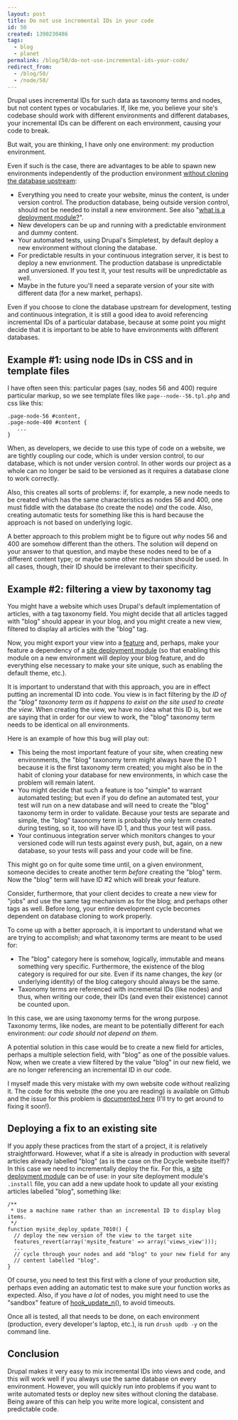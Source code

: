 ```yaml
---
layout: post
title: Do not use incremental IDs in your code
id: 50
created: 1390230486
tags:
  - blog
  - planet
permalink: /blog/50/do-not-use-incremental-ids-your-code/
redirect_from:
  - /blog/50/
  - /node/50/
---
```

Drupal uses incremental IDs for such data as taxonomy terms and nodes, but not content types or vocabularies. If, like me, you believe your site's codebase should work with different environments and different databases, your incremental IDs can be different on each environment, causing your code to break.

But wait, you are thinking, I have only one environment: my production environment. 

Even if such is the case, there are advantages to be able to spawn new environments independently of the production environment [without cloning the database upstream](http://dcycleproject.org/blog/48):

 * Everything you need to create your website, minus the content, is under version control. The production database, being outside version control, should not be needed to install a new environment. See also "[what is a deployment module?](http://dcycleproject.org/blog/44)".
 * New developers can be up and running with a predictable environment and dummy content.
 * Your automated tests, using Drupal's Simpletest, by default deploy a new environment without cloning the database.
 * For predictable results in your continuous integration server, it is best to deploy a new envrionment. The production database is unpredictable and unversioned. If you test it, your test results will be unpredictable as well.
 * Maybe in the future you'll need a separate version of your site with different data (for a new market, perhaps).

Even if you choose to clone the database upstream for development, testing and continuous integration, it is still a good idea to avoid referencing incremental IDs of a particular database, because at some point you might decide that it is important to be able to have environments with different databases.

Example #1: using node IDs in CSS and in template files
-------------------------------------------------------

I have often seen this: particular pages (say, nodes 56 and 400) require particular markup, so we see template files like `page--node--56.tpl.php` and css like this:

    .page-node-56 #content,
    .page-node-400 #content {
       ...
    }

When, as developers, we decide to use this type of code on a website, we are tightly coupling our code, which is under version control, to our database, which is not under version control. In other words our project as a whole can no longer be said to be versioned as it requires a database clone to work correctly.

Also, this creates all sorts of problems: if, for example, a new node needs to be created which has the same characteristics as nodes 56 and 400, one must fiddle with the database (to create the node) _and_ the code. Also, creating automatic tests for something like this is hard because the approach is not based on underlying logic.

A better approach to this problem might be to figure out _why_ nodes 56 and 400 are somehow different than the others. The solution will depend on your answer to that question, and maybe these nodes need to be of a different content type; or maybe some other mechanism should be used. In all cases, though, their ID should be irrelevant to their specificity.

Example #2: filtering a view by taxonomy tag
--------------------------------------------

You might have a website which uses Drupal's default implementation of articles, with a tag taxonomy field. You might decide that all articles tagged with "blog" should appear in your blog, and you might create a new view, filtered to display all articles with the "blog" tag.

Now, you might export your view into a [feature](https://drupal.org/project/features) and, perhaps, make your feature a dependency of a [site deployment module](http://dcycleproject.org/blog/44) (so that enabling this module on a new environment will deploy your blog feature, and do everything else necessary to make your site unique, such as enabling the default theme, etc.).

It is important to understand that with this approach, you are in effect putting an incremental ID into code. You view is in fact filtering by the _ID of the "blog" taxonomy term as it happens to exist on the site used to create the view_. When creating the view, we have no idea what this ID is, but we are saying that in order for our view to work, the "blog" taxonomy term needs to be identical on all environments.

Here is an example of how this bug will play out:

 * This being the most important feature of your site, when creating new environments, the "blog" taxonomy term might always have the ID 1 because it is the first taxonomy term created; you might also be in the habit of cloning your database for new environments, in which case the problem will remain latent.
 * You might decide that such a feature is too "simple" to warrant automated testing; but even if you do define an automated test, your test will run on a new database and will need to create the "blog" taxonomy term in order to validate. Because your tests are separate and simple, the "blog" taxonomy term is probably the only term created during testing, so it, too will have ID 1, and thus your test will pass.
 * Your continuous integration server which monitors changes to your versioned code will run tests against every push, but, again, on a new database, so your tests will pass and your code will be fine.

This might go on for quite some time until, on a given environment, someone decides to create another term _before_ creating the "blog" term. Now the "blog" term will have ID #2 which will break your feature.

Consider, furthermore, that your client decides to create a new view for "jobs" and use the same tag mechanism as for the blog; and perhaps other tags as well. Before long, your entire development cycle becomes dependent on database cloning to work properly.

To come up with a better approach, it is important to understand what we are trying to accomplish; and what taxonomy terms are meant to be used for:

 * The "blog" category here is somehow, logically, immutable and means something very specific. Furthermore, the existence of the blog category is required for our site. Even if its name changes, the _key_ (or underlying identity) of the blog category should always be the same.
 * Taxonomy terms are referenced with incremental IDs (like nodes) and thus, when writing our code, their IDs (and even their existence) cannot be counted upon. 

In this case, we are using taxonomy terms for the wrong purpose. Taxonomy terms, like nodes, are meant to be potentially different for each environment: _our code should not depend on them_.

A potential solution in this case would be to create a new field for articles, perhaps a multiple selection field, with "blog" as one of the possible values. Now, when we create a view filtered by the value "blog" in our new field, we are no longer referencing an incremental ID in our code.

I myself made this very mistake with my own website code without realizing it. The code for this website (the one you are reading) is available on Github and the issue for this problem is [documented here](https://github.com/alberto56/dcyclesite/issues/3) (I'll try to get around to fixing it soon!).

Deploying a fix to an existing site
-----------------------------------

If you apply these practices from the start of a project, it is relatively straightforward. However, what if a site is already in production with several articles already labelled "blog" (as is the case on the Dcycle website itself)? In this case we need to incrementally deploy the fix. For this, a [site deployment module](http://dcycleproject.org/blog/44) can be of use: in your site deployment module's `.install` file, you can add a new update hook to update all your existing articles labelled "blog", something like:

    /**
     * Use a machine name rather than an incremental ID to display blog items.
     */
    function mysite_deploy_update_7010() {
      // deploy the new version of the view to the target site
      features_revert(array('mysite_feature' => array('views_view')));
      ...
      // cycle through your nodes and add "blog" to your new field for any
      // content labelled "blog".
    }

Of course, you need to test this first with a clone of your production site, perhaps even adding an automatic test to make sure your function works as expected. Also, if you have _a lot_ of nodes, you might need to use the "sandbox" feature of [hook_update_n()](https://api.drupal.org/api/drupal/modules!system!system.api.php/function/hook_update_N/7), to avoid timeouts.

Once all is tested, all that needs to be done, on each environment (production, every developer's laptop, etc.), is run `drush updb -y` on the command line.

Conclusion
----------

Drupal makes it very easy to mix incremental IDs into views and code, and this will work well if you always use the same database on every environment. However, you will quickly run into problems if you want to write automated tests or deploy new sites without cloning the database. Being aware of this can help you write more logical, consistent and predictable code.
